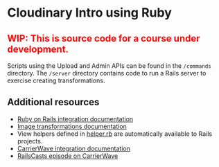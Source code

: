 # Cloudinary Intro using Ruby #

<h2 style="color:red">WIP: This is source code for a course under development.</h2>

Scripts using the Upload and Admin APIs can be found in the `/commands` directory. The `/server` directory contains code to run a Rails server to exercise creating transformations.


## Additional resources ##

* [Ruby on Rails integration documentation](http://cloudinary.com/documentation/rails_integration)
* [Image transformations documentation](http://cloudinary.com/documentation/image_transformations)
* View helpers defined in [helper.rb](https://github.com/cloudinary/cloudinary_gem/blob/master/lib/cloudinary/helper.rb) are automatically available to Rails projects.
* [CarrierWave integration documentation](http://cloudinary.com/documentation/rails_integration#carrierwave)
* [RailsCasts episode on CarrierWave](http://railscasts.com/episodes/253-carrierwave-file-uploads)
